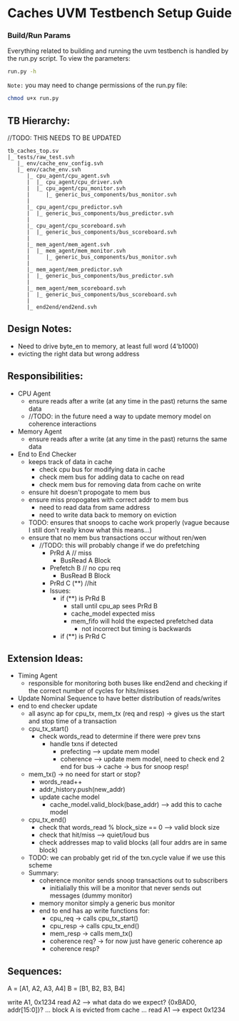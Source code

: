 # Caches UVM Testbench Setup Guide

### Build/Run Params
Everything related to building and running the uvm testbench is handled by the run.py script. To view the parameters:
```bash
run.py -h
```
`Note:` you may need to change permissions of the run.py file:
```bash
chmod u+x run.py
```
## TB Hierarchy:
//TODO: THIS NEEDS TO BE UPDATED
```
tb_caches_top.sv
|_ tests/raw_test.svh
   |_ env/cache_env_config.svh
   |_ env/cache_env.svh
      |_ cpu_agent/cpu_agent.svh
      |  |_ cpu_agent/cpu_driver.svh
      |  |_ cpu_agent/cpu_monitor.svh
      |     |_ generic_bus_components/bus_monitor.svh
      |
      |_ cpu_agent/cpu_predictor.svh
      |  |_ generic_bus_components/bus_predictor.svh
      |
      |_ cpu_agent/cpu_scoreboard.svh
      |  |_ generic_bus_components/bus_scoreboard.svh
      |
      |_ mem_agent/mem_agent.svh
      |  |_ mem_agent/mem_monitor.svh
      |     |_ generic_bus_components/bus_monitor.svh
      |
      |_ mem_agent/mem_predictor.svh
      |  |_ generic_bus_components/bus_predictor.svh
      |
      |_ mem_agent/mem_scoreboard.svh
      |  |_ generic_bus_components/bus_scoreboard.svh
      |
      |_ end2end/end2end.svh
```
## Design Notes:
- Need to drive byte_en to memory, at least full word (4'b1000)
- evicting the right data but wrong address


## Responsibilities:
- CPU Agent
  - ensure reads after a write (at any time in the past) returns the same data
  - //TODO: in the future need a way to update memory model on coherence interactions
- Memory Agent
  - ensure reads after a write (at any time in the past) returns the same data
- End to End Checker
  - keeps track of data in cache
    - check cpu bus for modifying data in cache
    - check mem bus for adding data to cache on read
    - check mem bus for removing data from cache on write
  - ensure hit doesn't propogate to mem bus
  - ensure miss propogates with correct addr to mem bus
    - need to read data from same address
    - need to write data back to memory on eviction
  - TODO: ensures that snoops to cache work properly (vague because I still don't really know what this means...)
  - ensure that no mem bus transactions occur without ren/wen
    - //TODO: this will probably change if we do prefetching
      - PrRd A // miss
        - BusRead A Block
      - Prefetch B // no cpu req
        - BusRead B Block
      - PrRd C (**) //hit
      - Issues:
        - if (**) is PrRd B
          - stall until cpu_ap sees PrRd B
          - cache_model expected miss
          - mem_fifo will hold the expected prefetched data
            - not incorrect but timing is backwards
        - if (**) is PrRd C


## Extension Ideas:
- Timing Agent
  - responsible for monitoring both buses like end2end and checking if the correct number of cycles for hits/misses
- Update Nominal Sequence to have better distribution of reads/writes
- end to end checker update
  - all async ap for cpu_tx, mem_tx (req and resp) -> gives us the start and stop time of a transaction
  - cpu_tx_start()
    - check words_read to determine if there were prev txns
      - handle txns if detected
        - prefecting --> update mem model
        - coherence --> update mem model, need to check end 2 end for bus -> cache -> bus for snoop resp!
  - mem_tx() -> no need for start or stop?
    - words_read++
    - addr_history.push(new_addr)
    - update cache model
      - cache_model.valid_block(base_addr) --> add this to cache model
  - cpu_tx_end()
    - check that words_read % block_size == 0 --> valid block size
    - check that hit/miss --> quiet/loud bus
    - check addresses map to valid blocks (all four addrs are in same block)
  - TODO: we can probably get rid of the txn.cycle value if we use this scheme
  - Summary:
    - coherence monitor sends snoop transactions out to subscribers
      - initialially this will be a monitor that never sends out messages (dummy monitor)
    - memory monitor simply a generic bus monitor
    - end to end has ap write functions for:
      - cpu_req -> calls cpu_tx_start()
      - cpu_resp -> calls cpu_tx_end()
      - mem_resp -> calls mem_tx()
      - coherence req? -> for now just have generic coherence ap
      - coherence resp?


## Sequences:
A = [A1, A2, A3, A4]
B = [B1, B2, B3, B4]

write A1, 0x1234
read A2           --> what data do we expect? {0xBAD0, addr[15:0]}? 
...
block A is evicted from cache
...
read A1           --> expect 0x1234